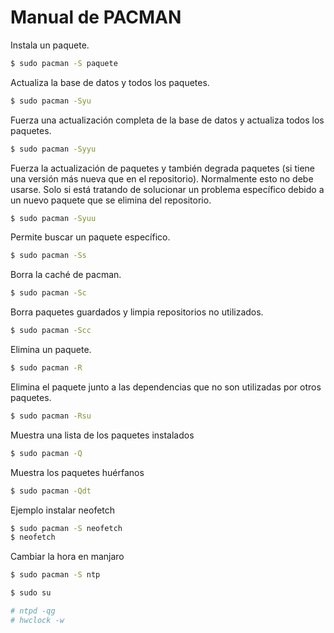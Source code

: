# Manual de PACMAN

Instala un paquete.

```bash
$ sudo pacman -S paquete
```

Actualiza la base de datos y todos los paquetes.

```bash
$ sudo pacman -Syu
```

Fuerza una actualización completa de la base de datos y actualiza todos los paquetes.

```bash
$ sudo pacman -Syyu
```

Fuerza la actualización de paquetes y también degrada paquetes (si tiene una versión más nueva que en el repositorio).
Normalmente esto no debe usarse. Solo si está tratando de solucionar un problema específico debido a un nuevo paquete
que se elimina del repositorio.

```bash
$ sudo pacman -Syuu
```

Permite buscar un paquete específico.

```bash
$ sudo pacman -Ss
```

Borra la caché de pacman.

```bash
$ sudo pacman -Sc
```

Borra paquetes guardados y limpia repositorios no utilizados.

```bash
$ sudo pacman -Scc
```

Elimina un paquete.

```bash
$ sudo pacman -R
```

Elimina el paquete junto a las dependencias que no son utilizadas por otros paquetes.

```bash
$ sudo pacman -Rsu
```

Muestra una lista de los paquetes instalados

```bash
$ sudo pacman -Q
```

Muestra los paquetes huérfanos

```bash
$ sudo pacman -Qdt
```

Ejemplo instalar neofetch

```bash
$ sudo pacman -S neofetch
$ neofetch
```

Cambiar la hora en manjaro

```bash
$ sudo pacman -S ntp
```

```bash
$ sudo su
```

```bash
# ntpd -qg
# hwclock -w
```
